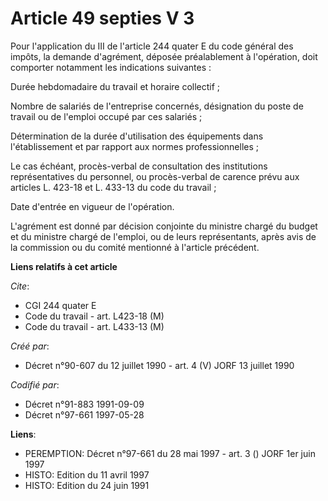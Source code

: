 # Article 49 septies V 3

Pour l'application du III de l'article 244 quater E du code général des impôts, la demande d'agrément, déposée préalablement
à l'opération, doit comporter notamment les indications suivantes :

Durée hebdomadaire du travail et horaire collectif ;

Nombre de salariés de l'entreprise concernés, désignation du poste de travail ou de l'emploi occupé par ces salariés ;

Détermination de la durée d'utilisation des équipements dans l'établissement et par rapport aux normes professionnelles ;

Le cas échéant, procès-verbal de consultation des institutions représentatives du personnel, ou procès-verbal de carence
prévu aux articles L. 423-18 et L. 433-13 du code du travail ;

Date d'entrée en vigueur de l'opération.

L'agrément est donné par décision conjointe du ministre chargé du budget et du ministre chargé de l'emploi, ou de leurs
représentants, après avis de la commission ou du comité mentionné à l'article précédent.

**Liens relatifs à cet article**

_Cite_:

  - CGI 244 quater E
  - Code du travail - art. L423-18 (M)
  - Code du travail - art. L433-13 (M)

_Créé par_:

  - Décret n°90-607 du 12 juillet 1990 - art. 4 (V) JORF 13 juillet 1990

_Codifié par_:

  - Décret n°91-883 1991-09-09
  - Décret n°97-661 1997-05-28

**Liens**:

  - PEREMPTION: Décret n°97-661 du 28 mai 1997 - art. 3 () JORF 1er juin 1997
  - HISTO: Edition du 11 avril 1997
  - HISTO: Edition du 24 juin 1991
